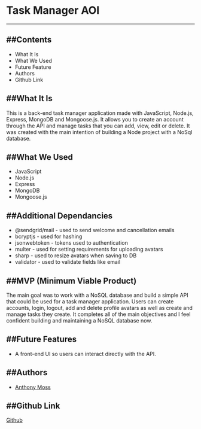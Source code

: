 # Task Manager AOI
---

##Contents
--- 
  * What It Is
  * What We Used
  * Future Feature
  * Authors
  * Github Link

##What It Is
---
This is a back-end task manager application made with JavaScript, Node.js, Express, MongoDB and Mongoose.js. It allows you to create
an account through the API and manage tasks that you can add, view, edit or delete. It was created with the main intention of building
a Node project with a NoSql database.

##What We Used
---
  * JavaScript
  * Node.js
  * Express
  * MongoDB
  * Mongoose.js


##Additional Dependancies
---
  * @sendgrid/mail - used to send welcome and cancellation emails
  * bcryptjs - used for hashing
  * jsonwebtoken - tokens used to authentication
  * multer - used for setting requirements for uploading avatars
  * sharp - used to resize avatars when saving to DB
  * validator - used to validate fields like email


##MVP (Minimum Viable Product)
---  
The main goal was to work with a NoSQL database and build a simple API that could be used for a task manager application. Users
can create accounts, login, logout, add and delete profile avatars as well as create and manage tasks they create. It completes
all of the main objectives and I feel confident building and maintaining a NoSQL database now.
  
  
##Future Features
---
  * A front-end UI so users can interact directly with the API.

  
##Authors
---
  * [Anthony Moss](https://github.com/Anthony-Moss)


##Github Link
---
[Github](https://github.com/Anthony-Moss/udemy-node.js-course-task-manager)
